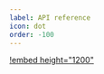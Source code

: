 ```yaml
---
label: API reference
icon: dot
order: -100
---
```


[!embed height="1200"](https://kycdao.github.io/kycdao-js-sdk/api-reference/)
